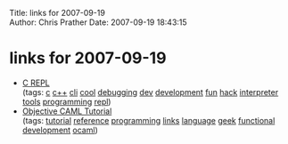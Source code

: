 Title: links for 2007-09-19  
Author: Chris Prather
Date: 2007-09-19 18:43:15

# links for 2007-09-19
<ul class="delicious">
	<li>
		<div class="delicious-link"><a href="http://neugierig.org/software/c-repl/">C REPL</a></div>
		<div class="delicious-tags">(tags: <a href="http://del.icio.us/perigrin/c">c</a> <a href="http://del.icio.us/perigrin/c++">c++</a> <a href="http://del.icio.us/perigrin/cli">cli</a> <a href="http://del.icio.us/perigrin/cool">cool</a> <a href="http://del.icio.us/perigrin/debugging">debugging</a> <a href="http://del.icio.us/perigrin/dev">dev</a> <a href="http://del.icio.us/perigrin/development">development</a> <a href="http://del.icio.us/perigrin/fun">fun</a> <a href="http://del.icio.us/perigrin/hack">hack</a> <a href="http://del.icio.us/perigrin/interpreter">interpreter</a> <a href="http://del.icio.us/perigrin/tools">tools</a> <a href="http://del.icio.us/perigrin/programming">programming</a> <a href="http://del.icio.us/perigrin/repl">repl</a>)</div>
	</li>
	<li>
		<div class="delicious-link"><a href="http://ocaml-tutorial.org/">Objective CAML Tutorial</a></div>
		<div class="delicious-tags">(tags: <a href="http://del.icio.us/perigrin/tutorial">tutorial</a> <a href="http://del.icio.us/perigrin/reference">reference</a> <a href="http://del.icio.us/perigrin/programming">programming</a> <a href="http://del.icio.us/perigrin/links">links</a> <a href="http://del.icio.us/perigrin/language">language</a> <a href="http://del.icio.us/perigrin/geek">geek</a> <a href="http://del.icio.us/perigrin/functional">functional</a> <a href="http://del.icio.us/perigrin/development">development</a> <a href="http://del.icio.us/perigrin/ocaml">ocaml</a>)</div>
	</li>
</ul>

